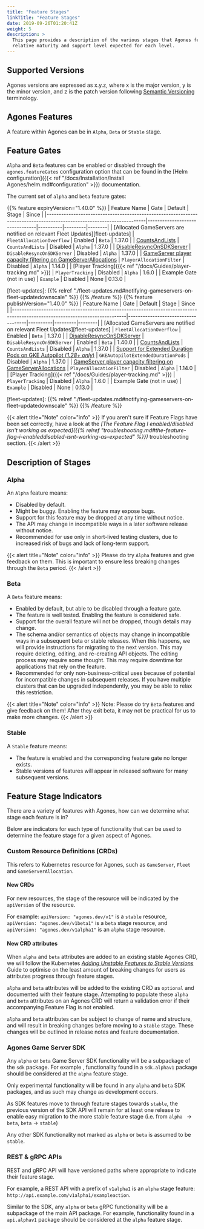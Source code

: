 ```yaml
---
title: "Feature Stages"
linkTitle: "Feature Stages"
date: 2019-09-26T01:20:41Z
weight: 5
description: >
  This page provides a description of the various stages that Agones features can be in, and the
  relative maturity and support level expected for each level.
---
```


## Supported Versions

Agones versions are expressed as x.y.z, where x is the major version, y is the minor version, and z is the patch version
following [Semantic Versioning](http://semver.org/) terminology.

## Agones Features

A feature within Agones can be in `Alpha`, `Beta` or `Stable` stage.

## Feature Gates

`Alpha` and `Beta` features can be enabled or disabled through the `agones.featureGates` configuration option 
that can be found in the [Helm configuration]({{< ref "/docs/Installation/Install Agones/helm.md#configuration" >}}) documentation.

The current set of `alpha` and `beta` feature gates:

{{% feature expiryVersion="1.40.0" %}}
| Feature Name                                                                                                          | Gate                           | Default  | Stage   | Since  |
|-----------------------------------------------------------------------------------------------------------------------|--------------------------------|----------|---------|--------|
| [Allocated GameServers are notified on relevant Fleet Updates][fleet-updates]                                         | `FleetAllocationOverflow`      | Enabled  | `Beta`  | 1.37.0 |
| [CountsAndLists](https://github.com/googleforgames/agones/issues/2716)                                                | `CountsAndLists`               | Disabled | `Alpha` | 1.37.0 |
| [DisableResyncOnSDKServer](https://github.com/googleforgames/agones/issues/3377)                                      | `DisableResyncOnSDKServer`     | Disabled | `Alpha` | 1.37.0 |
| [GameServer player capacity filtering on GameServerAllocations](https://github.com/googleforgames/agones/issues/1239) | `PlayerAllocationFilter`       | Disabled | `Alpha` | 1.14.0 |
| [Player Tracking]({{< ref "/docs/Guides/player-tracking.md" >}})                                                      | `PlayerTracking`               | Disabled | `Alpha` | 1.6.0  |
| Example Gate (not in use)                                                                                             | `Example`                      | Disabled | None    | 0.13.0 |

[fleet-updates]: {{% relref "./fleet-updates.md#notifying-gameservers-on-fleet-updatedownscale" %}}
{{% /feature %}}
{{% feature publishVersion="1.40.0" %}}
| Feature Name                                                                                                                | Gate                               | Default  | Stage   | Since  |
|-----------------------------------------------------------------------------------------------------------------------------|------------------------------------|----------|---------|--------|
| [Allocated GameServers are notified on relevant Fleet Updates][fleet-updates]                                               | `FleetAllocationOverflow`          | Enabled  | `Beta`  | 1.37.0 |
| [DisableResyncOnSDKServer](https://github.com/googleforgames/agones/issues/3377)                                            | `DisableResyncOnSDKServer`         | Enabled  | `Beta`  | 1.40.0 |
| [CountsAndLists](https://github.com/googleforgames/agones/issues/2716)                                                      | `CountsAndLists`                   | Disabled | `Alpha` | 1.37.0 |
| [Support for Extended Duration Pods on GKE Autopilot (*1.28+ only*)](https://github.com/googleforgames/agones/issues/3386)  | `GKEAutopilotExtendedDurationPods` | Disabled | `Alpha` | 1.37.0 |
| [GameServer player capacity filtering on GameServerAllocations](https://github.com/googleforgames/agones/issues/1239)       | `PlayerAllocationFilter`           | Disabled | `Alpha` | 1.14.0 |
| [Player Tracking]({{< ref "/docs/Guides/player-tracking.md" >}})                                                            | `PlayerTracking`                   | Disabled | `Alpha` | 1.6.0  |
| Example Gate (not in use)                                                                                                   | `Example`                          | Disabled | None    | 0.13.0 |

[fleet-updates]: {{% relref "./fleet-updates.md#notifying-gameservers-on-fleet-updatedownscale" %}}
{{% /feature %}}


{{< alert title="Note" color="info" >}}
If you aren't sure if Feature Flags have been set correctly, have a look at the
_[The Feature Flag I enabled/disabled isn't working as expected]({{% relref "troubleshooting.md#the-feature-flag-i-enableddisabled-isnt-working-as-expected" %}})_
troubleshooting section.
{{< /alert >}}

## Description of Stages

### Alpha

An `Alpha` feature means:

* Disabled by default.
* Might be buggy. Enabling the feature may expose bugs.
* Support for this feature may be dropped at any time without notice.
* The API may change in incompatible ways in a later software release without notice.
* Recommended for use only in short-lived testing clusters, due to increased risk of bugs and lack of long-term support.

{{< alert title="Note" color="info" >}}
Please do try `Alpha` features and give feedback on them. This is important to ensure less breaking changes
through the `Beta` period.
{{< /alert >}}

### Beta

A `Beta` feature means:

* Enabled by default, but able to be disabled through a feature gate.
* The feature is well tested. Enabling the feature is considered safe.
* Support for the overall feature will not be dropped, though details may change.
* The schema and/or semantics of objects may change in incompatible ways in a subsequent beta or stable releases. When
  this happens, we will provide instructions for migrating to the next version. This may require deleting, editing,
  and re-creating API objects. The editing process may require some thought. This may require downtime for
  applications that rely on the feature.
* Recommended for only non-business-critical uses because of potential for incompatible changes in subsequent releases.
  If you have multiple clusters that can be upgraded independently, you may be able to relax this restriction.

{{< alert title="Note" color="info" >}}
Note: Please do try `Beta` features and give feedback on them! After they exit beta, it may not be practical for us
to make more changes.
{{< /alert >}}

### Stable

A `Stable` feature means:

* The feature is enabled and the corresponding feature gate no longer exists.
* Stable versions of features will appear in released software for many subsequent versions.

## Feature Stage Indicators

There are a variety of features with Agones, how can we determine what stage each feature is in?

Below are indicators for each type of functionality that can be used to determine the feature stage for a given aspect
of Agones.

### Custom Resource Definitions (CRDs)

This refers to Kubernetes resource for Agones, such as `GameServer`, `Fleet` and `GameServerAllocation`.

#### New CRDs

For new resources, the stage of the resource will be indicated by the `apiVersion` of the resource.

For example: `apiVersion: "agones.dev/v1"` is a `stable` resource, `apiVersion: "agones.dev/v1beta1"` is a `beta`
 stage resource, and `apiVersion: "agones.dev/v1alpha1"` is an `alpha` stage resource.

#### New CRD attributes

When `alpha` and `beta` attributes are added to an existing stable Agones CRD, we will follow the Kubernetes [_Adding
 Unstable Features to Stable Versions_](https://github.com/kubernetes/community/blob/master/contributors/devel/sig-architecture/api_changes.md#adding-unstable-features-to-stable-versions)
Guide to optimise on the least amount of breaking changes for users as attributes progress through feature stages.

`alpha` and `beta` attributes will be added to the existing CRD as `optional` and documented with their feature stage.
Attempting to populate these `alpha` and `beta` attributes on an Agones CRD will return a validation error if their
 accompanying Feature Flag is not enabled.

`alpha` and `beta` attributes can be subject to change of name and structure, and will result in breaking changes
 before moving to a `stable` stage. These changes will be outlined in release notes and feature documentation. 

### Agones Game Server SDK

Any `alpha` or `beta` Game Server SDK functionality will be a subpackage of the `sdk` package. For example
, functionality found in a `sdk.alphav1` package should be considered at the `alpha` feature stage.

Only experimental functionality will be found in any `alpha` and `beta` SDK packages, and as such may change as 
development occurs. 

As SDK features move to through feature stages towards `stable`, the previous version of the SDK API
will remain for at least one release to enable easy migration to the more stable feature stage (i.e. from `alpha
` -> `beta`, `beta` -> `stable`)

Any other SDK functionality not marked as `alpha` or `beta` is assumed to be `stable`.

### REST & gRPC APIs 

REST and gRPC API will have versioned paths where appropriate to indicate their feature stage.

For example, a REST API with a prefix of `v1alpha1` is an `alpha` stage feature: 
`http://api.example.com/v1alpha1/exampleaction`.

Similar to the SDK, any `alpha` or `beta` gRPC functionality will be a subpackage of the main API package.
For example, functionality found in a `api.alphav1` package should be considered at the `alpha` feature stage. 
